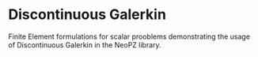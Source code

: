 # Discontinuous Galerkin
Finite Element formulations for scalar prooblems demonstrating the usage of Discontinuous Galerkin in the NeoPZ library.

